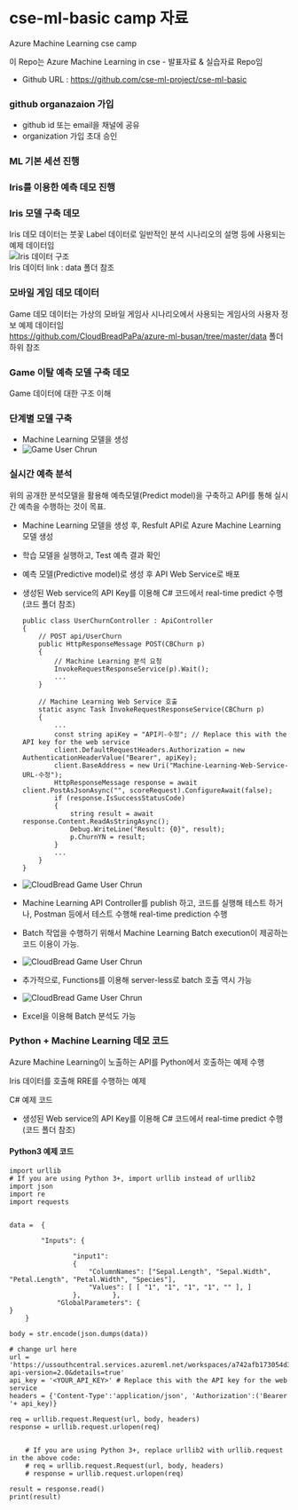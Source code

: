 # cse-ml-basic camp 자료 
Azure Machine Learning cse camp  

이 Repo는 Azure Machine Learning in cse - 발표자료 & 실습자료 Repo임  

- Github URL : https://github.com/cse-ml-project/cse-ml-basic  

### github organazaion 가입
- github id 또는 email을 채널에 공유
- organization 가입 초대 승인

### ML 기본 세션 진행

### Iris를 이용한 예측 데모 진행

### Iris 모델 구축 데모
Iris 데모 데이터는 붓꽃 Label 데이터로 일반적인 분석 시나리오의 설명 등에 사용되는 예제 데이터임  
![Iris 데이터 구조](./images/iris.png)  
Iris 데이터 link : data 폴더 참조  


### 모바일 게임 데모 데이터
Game 데모 데이터는 가상의 모바일 게임사 시나리오에서 사용되는 게임사의 사용자 정보 예제 데이터임  
https://github.com/CloudBreadPaPa/azure-ml-busan/tree/master/data 폴더 하위 참조  

### Game 이탈 예측 모델 구축 데모
Game 데이터에 대한 구조 이해  

### 단계별 모델 구축
- Machine Learning 모델을 생성  
- ![Game User Chrun](images/20-2.png)  

### 실시간 예측 분석 ###
위의 공개한 분석모델을 활용해 예측모델(Predict model)을 구축하고 API를 통해 실시간 예측을 수행하는 것이 목표.

- Machine Learning 모델을 생성 후, Resfult API로 Azure Machine Learning 모델 생성
- 학습 모델을 실행하고, Test 예측 결과 확인
- 예측 모델(Predictive model)로 생성 후 API Web Service로 배포
- 생성된 Web service의 API Key를 이용해 C# 코드에서 real-time predict 수행 (코드 폴더 참조)

    ```
    public class UserChurnController : ApiController  
    {
        // POST api/UserChurn
        public HttpResponseMessage POST(CBChurn p)
        {
            // Machine Learning 분석 요청
            InvokeRequestResponseService(p).Wait();
            ...
        }

        // Machine Learning Web Service 호출
        static async Task InvokeRequestResponseService(CBChurn p)
        {
            ...
            const string apiKey = "API키-수정"; // Replace this with the API key for the web service
            client.DefaultRequestHeaders.Authorization = new AuthenticationHeaderValue("Bearer", apiKey);
            client.BaseAddress = new Uri("Machine-Learning-Web-Service-URL-수정");
            HttpResponseMessage response = await client.PostAsJsonAsync("", scoreRequest).ConfigureAwait(false);
            if (response.IsSuccessStatusCode)
            {
                string result = await response.Content.ReadAsStringAsync();
                Debug.WriteLine("Result: {0}", result);
                p.ChurnYN = result;
            }
            ...
        }
    }
    ```

- ![CloudBread Game User Chrun](images/20-5.png)  

- Machine Learning API Controller를 publish 하고, 코드를 실행해 테스트 하거나, Postman 등에서 테스트 수행해 real-time prediction 수행
- Batch 작업을 수행하기 위해서 Machine Learning Batch execution이 제공하는 코드 이용이 가능.  

- ![CloudBread Game User Chrun](images/20-6.png)  

- 추가적으로, Functions를 이용해 server-less로 batch 호출 역시 가능  

- ![CloudBread Game User Chrun](images/20-7.png)  

- Excel을 이용해 Batch 분석도 가능  


### Python + Machine Learning 데모 코드
Azure Machine Learning이 노출하는 API를 Python에서 호출하는 예제 수행  

Iris 데이터를 호출해 RRE를 수행하는 예제  

C# 예제 코드
- 생성된 Web service의 API Key를 이용해 C# 코드에서 real-time predict 수행 (코드 폴더 참조)

#### Python3 예제 코드

```
import urllib
# If you are using Python 3+, import urllib instead of urllib2
import json
import re
import requests


data =  {

        "Inputs": {

                "input1":
                {
                    "ColumnNames": ["Sepal.Length", "Sepal.Width", "Petal.Length", "Petal.Width", "Species"],
                    "Values": [ [ "1", "1", "1", "1", "" ], ]
                },        },
            "GlobalParameters": {
}
    }

body = str.encode(json.dumps(data))

# change url here
url = 'https://ussouthcentral.services.azureml.net/workspaces/a742afb173054d3ca4c4568eb889bb2d/services/13f806c7378e4d418a059f7e3a4a97bb/execute?api-version=2.0&details=true'
api_key = '<YOUR_API_KEY>' # Replace this with the API key for the web service
headers = {'Content-Type':'application/json', 'Authorization':('Bearer '+ api_key)}

req = urllib.request.Request(url, body, headers)
response = urllib.request.urlopen(req)


    # If you are using Python 3+, replace urllib2 with urllib.request in the above code:
    # req = urllib.request.Request(url, body, headers)
    # response = urllib.request.urlopen(req)

result = response.read()
print(result)


```